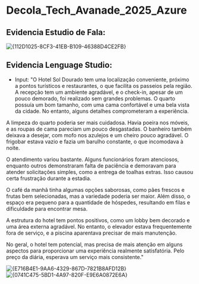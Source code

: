 # Decola_Tech_Avanade_2025_Azure

## Evidencia Estudio de Fala:
![{112D1025-8CF3-41EB-B109-46388D4CE2FB}](https://github.com/user-attachments/assets/323b8c49-5649-4deb-a893-7db5a1e03ad6)

## Evidencia Lenguage Studio:

- Input:
"O Hotel Sol Dourado tem uma localização conveniente, próximo a pontos turísticos e restaurantes, o que facilita os passeios pela região. A recepção tem um ambiente agradável, e o check-in, apesar de um pouco demorado, foi realizado sem grandes problemas. O quarto possuía um bom tamanho, com uma cama confortável e uma bela vista da cidade. No entanto, alguns detalhes comprometeram a experiência.

A limpeza do quarto poderia ser mais cuidadosa. Havia poeira nos móveis, e as roupas de cama pareciam um pouco desgastadas. O banheiro também deixava a desejar, com mofo nos azulejos e um cheiro pouco agradável. O frigobar estava vazio e fazia um barulho constante, o que incomodava à noite.

O atendimento variou bastante. Alguns funcionários foram atenciosos, enquanto outros demonstraram falta de paciência e demoravam para atender solicitações simples, como a entrega de toalhas extras. Isso causou certa frustração durante a estadia.

O café da manhã tinha algumas opções saborosas, como pães frescos e frutas bem selecionadas, mas a variedade poderia ser maior. Além disso, o espaço era pequeno para a quantidade de hóspedes, resultando em filas e dificuldade para encontrar mesa.

A estrutura do hotel tem pontos positivos, como um lobby bem decorado e uma área externa agradável. No entanto, o elevador estava frequentemente fora de serviço, e a piscina aparentava precisar de mais manutenção.

No geral, o hotel tem potencial, mas precisa de mais atenção em alguns aspectos para proporcionar uma experiência realmente satisfatória. Pelo preço da diária, esperava um serviço mais consistente."

![{E716B4E1-9AA6-4329-867D-7821B8AFD12B}](https://github.com/user-attachments/assets/30334c42-2e37-4da4-8807-31d67136d56d)
![{0741C475-5BD1-4A97-820F-E9E6A0872E6A}](https://github.com/user-attachments/assets/f380cb3d-21f5-48fc-8dee-4efbe6ff2085)

